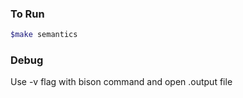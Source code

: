 ### To Run

```bash
$make semantics
```

### Debug

Use -v flag with bison command and open <name>.output file
